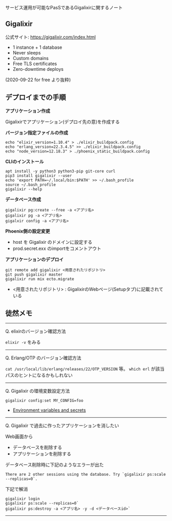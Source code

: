 サービス運用が可能なPasSであるGigalixirに関するノート

## Gigalixir

公式サイト: https://gigalixir.com/index.html

- 1 instance + 1 database
- Never sleeps
- Custom domains
- Free TLS certificates
- Zero-downtime deploys

(2020-09-22 for free より抜粋)


## デプロイまでの手順

**アプリケーション作成**

Gigalixirでアプリケーション(デプロイ先の意)を作成する

**バージョン指定ファイルの作成**

```
echo "elixir_version=1.10.4" > ./elixir_buildpack.config
echo "erlang_version=22.3.4.5" >> ./elixir_buildpack.config
echo "node_version=12.18.3" > ./phoenix_static_buildpack.config
```

**CLIのインストール**

```
apt install -y python3 python3-pip git-core curl
pip3 install gigalixir --user
echo 'export PATH=~/.local/bin:$PATH' >> ~/.bash_profile
source ~/.bash_profile
gigalixir --help
```

**データベース作成**

```
gigalixir pg:create --free -a <アプリ名>
gigalixir pg -a <アプリ名>
gigalxir config -a <アプリ名>
```

**Phoenix側の設定変更**

- host を Gigalixir のドメインに設定する
- prod.secret.exx のimportをコメントアウト

**アプリケーションのデプロイ**

```
git remote add gigalixir <用意されたリポジトリ>
git push gigalixir master
gigalixir run mix ecto.migrate
```

- <用意されたリポジトリ> : GigalixirのWebページ(Setupタブ)に記載されている


## 徒然メモ

---

Q. elixirのバージョン確認方法

`elixir -v` をみる

---

Q. Erlang/OTP のバージョン確認方法

`cat /usr/local/lib/erlang/releases/22/OTP_VERSION` 等。 `which erl` が該当パスのヒントになるかもしれない

---

Q. Gigalixir の環境変数設定方法

`gigalixir config:set MY_CONFIG=foo`

- [Environment variables and secrets](https://gigalixir.readthedocs.io/en/latest/config.html?highlight=environment#environment-variables-and-secrets)

---

Q. Gigalixir で過去に作ったアプリケーションを消したい

Web画面から

- データベースを削除する
- アプリケーションを削除する

データベース削除時に下記のようなエラーが出た

```
There are 2 other sessions using the database. Try `gigalixir ps:scale --replicas=0`.
```

下記で解消

```
gigalixir login
gigalixir ps:scale --replicas=0`
gigalixir ps:destroy -a <アプリ名> -y -d <データベースid>`
```

---